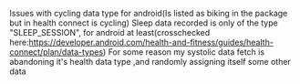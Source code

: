 Issues with cycling data type for android(Is listed as biking in the package but in health connect is cycling)
Sleep data recorded is only of the type "SLEEP_SESSION", for android at least(crosschecked here:https://developer.android.com/health-and-fitness/guides/health-connect/plan/data-types)
For some reason my systolic data fetch is abandoning it's health data type ,and randomly assigning itself some other data


